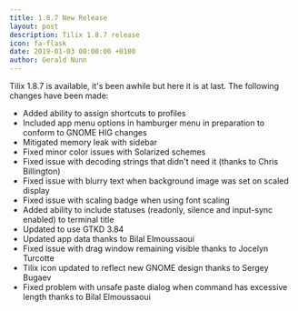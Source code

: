 ```yaml
---
title: 1.8.7 New Release
layout: post
description: Tilix 1.8.7 release
icon: fa-flask
date: 2019-01-03 00:00:00 +0100
author: Gerald Nunn
---
```


Tilix 1.8.7 is available, it's been awhile but here it is at last. The following changes have been made:

* Added ability to assign shortcuts to profiles
* Included app menu options in hamburger menu in preparation to conform to GNOME HIG changes
* Mitigated memory leak with sidebar
* Fixed minor color issues with Solarized schemes
* Fixed issue with decoding strings that didn't need it (thanks to Chris Billington)
* Fixed issue with blurry text when background image was set on scaled display
* Fixed issue with scaling badge when using font scaling
* Added ability to include statuses (readonly, silence and input-sync enabled) to terminal title
* Updated to use GTKD 3.84
* Updated app data thanks to Bilal Elmoussaoui
* Fixed issue with drag window remaining visible thanks to Jocelyn Turcotte
* Tilix icon updated to reflect new GNOME design thanks to Sergey Bugaev
* Fixed problem with unsafe paste dialog when command has excessive length thanks to Bilal Elmoussaoui
